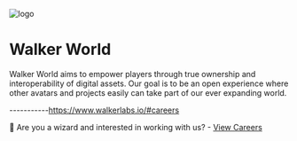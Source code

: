 ![logo](https://walkerworld-cdn.fra1.digitaloceanspaces.com/github/github-banner.png)

# Walker World

Walker World aims to empower players through true ownership and interoperability of digital assets. Our goal is to be an open experience where other avatars and projects easily can take part of our ever expanding world.

-----------https://www.walkerlabs.io/#careers

🧙 Are you a wizard and interested in working with us? - [View Careers](https://www.walkerlabs.io/#careers)
